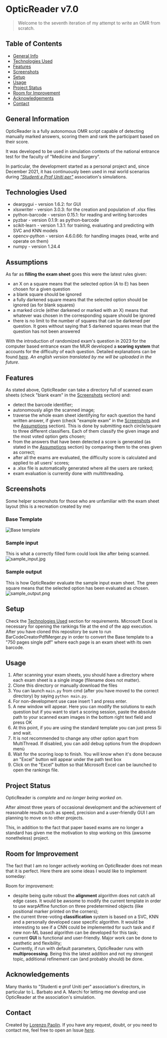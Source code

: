 # OpticReader v7.0
> Welcome to the seventh iteration of my attempt to write an OMR from scratch.

## Table of Contents
* [General Info](#general-information)
* [Technologies Used](#technologies-used)
* [Features](#features)
* [Screenshots](#screenshots)
* [Setup](#setup)
* [Usage](#usage)
* [Project Status](#project-status)
* [Room for Improvement](#room-for-improvement)
* [Acknowledgements](#acknowledgements)
* [Contact](#contact)
<!-- * [License](#license) -->


## General Information
OpticReader is a fully autonomous OMR script capable of detecting manually marked answers, scoring them and rank the 
participant based on their score. 

It was developed to be used in simulation contexts of the national entrance test for the faculty of 
"Medicine and Surgery". 

In particular, the development started as a personal project and, since December 2021, it has continuously been
used in real world scenarios during  [_"Studenti e Prof Uniti per"_](https://studentieprofunitiper.it/) association's 
simulations.
 
<!-- You don't have to answer all the questions - just the ones relevant to your project. -->


## Technologies Used
- dearpygui - version 1.6.2: for GUI
- xlsxwriter - version 3.0.3: for the creation and population of .xlsx files
- python-barcode - version 0.15.1: for reading and writing barcodes
- pyzbar - version 0.1.9: as python-barcode
- scikit-learn - version 1.3.1: for training, evaluating and predicting with SVC and KNN models 
- opencv-python - version 4.6.0.66: for handling images (read, write and operate on them)
- numpy - version 1.24.4

## Assumptions
As far as **filling the exam sheet** goes this were the latest rules given:
- an X on a square means that the selected option (A to E) has been chosen for a given question
- a blank square should be ignored
- a fully darkened square means that the selected option should be ignored (as for blank squares)
- a marked circle (either darkened or marked with an X) means that whatever was chosen in the corresponding square should be ignored
- there is no limit to the number of squares that can be darkened per question. It goes without saying that 5 darkened squares mean that the question has not been answered

With the introduction of randomized exam's question in 2023 for the computer based entrance exam the MUR developed a **scoring 
system** that accounts for the difficulty of each question. Detailed explanations can be found [_here_](https://www.mur.gov.it/sites/default/files/2022-09/Decreto%20Ministeriale%20n.%201107%20all.%202_valutazione%20delle%20prove%20e%20attribuzione%20dei%20punteggi.pdf). *An english version translated by me will be uploaded in the future*.

## Features
As stated above, OpticReader can take a directory full of scanned exam sheets (check "blank exam" in the 
[Screenshots](#screenshots) section) and:
- detect the barcode identifier;
- autonomously align the scanned image;
- traverse the whole exam sheet identifying for each question the hand written answer, if given (check "example exam" in the 
[Screenshots](#screenshots) and the [Assumptions](#Assumptions) section). This is done by submitting each circle/square to three different classifiers. Each of them classify the given image and the most voted option gets chosen;
- from the answers that have been detected a score is generated (as stated in the [Assumptions](#Assumptions) section) by comparing them to the ones given as correct;
- after all the exams are evaluated, the difficulty score is calculated and applied to all users' scores;
- a .xlsx file is automatically generated where all the users are ranked;
- exam evaluation is currently done with multithreading.

## Screenshots
Some helper screenshots for those who are unfamiliar with the exam sheet layout (this is a recreation created by me)
### Base Template
![Base template](screenshots%2Freduced_res_50QUES.png)
### Sample input
This is what a correctly filled form could look like after being scanned. 
![sample_input.jpg](screenshots%2Fsample_input.jpg) 
### Sample output
This is how OpticReader evaluate the sample input exam sheet. The green square means that the selected option has been evaluated as chosen.    
![sample_output.png](screenshots%2Fsample_output.png)

## Setup
Check the [Technologies Used](#technologies-used) section for requirements. Microsoft Excel is necessary for opening the rankings file at the end of the app execution.
After you have cloned this repository be sure to run BarCodeCreatorPdfMerger.py in order to convert the Base template to a "750 pages single pdf" where each page is an exam sheet with its own barcode.


## Usage
1. After scanning your exam sheets, you should have a directory where each exam sheet is a single image (filename does not matter). 
2. Clone this directory or manually download the files
3. You can launch `main.py` from cmd (after you have moved to the correct directory) by saying `python main.py`. 
4. For non-development use case insert 1 and press enter.
5. A new window will appear. Here you can modify the solutions to each question but if you want to start a scoring session, paste the absolute path to your scanned exam images in the bottom right text field and press OK
6. At this point, if you are using the standard template you can just press Si and wait. 
7. It is not recommended to change any other option apart from MultiThread. If disabled, you can add debug options from the dropdown menù
8. Wait for the scoring loop to finish. You will know when it's done because an "Excel" button will appear under the path text box
9. Click on the "Excel" button so that Microsoft Excel can be launched to open the rankings file.


## Project Status
OpticReader is _complete_ and _no longer being worked on_. 

After almost three years of occasional development and the 
achievement of reasonable results such as speed, precision and a user-friendly GUI I am planning to move on to other projects.

This, in addition to the fact that paper based exams are no longer a standard has given me the motivation to stop working on this (awsome nonetheless) project.

## Room for Improvement
The fact that I am no longer actively working on OpticReader does not mean that it is perfect. Here there are some ideas I would like to implement someday:

Room for improvement:
- despite being quite robust the **alignment** algorithm does not catch all edge cases. It would be awsome to modify the current template in order to use warpAffine function on three predetermined objects (like positional marker printed on the corners);
- the current three-voting **classification** system is based on a SVC, KNN and a personally developed case specific algorithm. It would be interesting to see if a CNN could be implemented for such task and if new non-ML based algorithm can be developed for this task;
- current **GUI** is functional and user-friendly. Major work can be done to aesthetic and flexibility;
- Currently, if run with default parameters, OpticReader runs with **multiprocessing**. Being this the latest addition and not my strongest topic, additional refinement can (and probably should) be done. 



## Acknowledgements
Many thanks to "Studenti e prof Uniti per" association's directors, in particular to L. Barbato and A. Marchi for letting me develop and use OpticReader at the association's simulation.


## Contact
Created by [Lorenzo Paolin](https://github.com/lorenzopol). If you have any request, doubt, or you need to contact me, feel free to open an Issue [*here*](https://github.com/lorenzopol/OpticReader-v7.0). 
